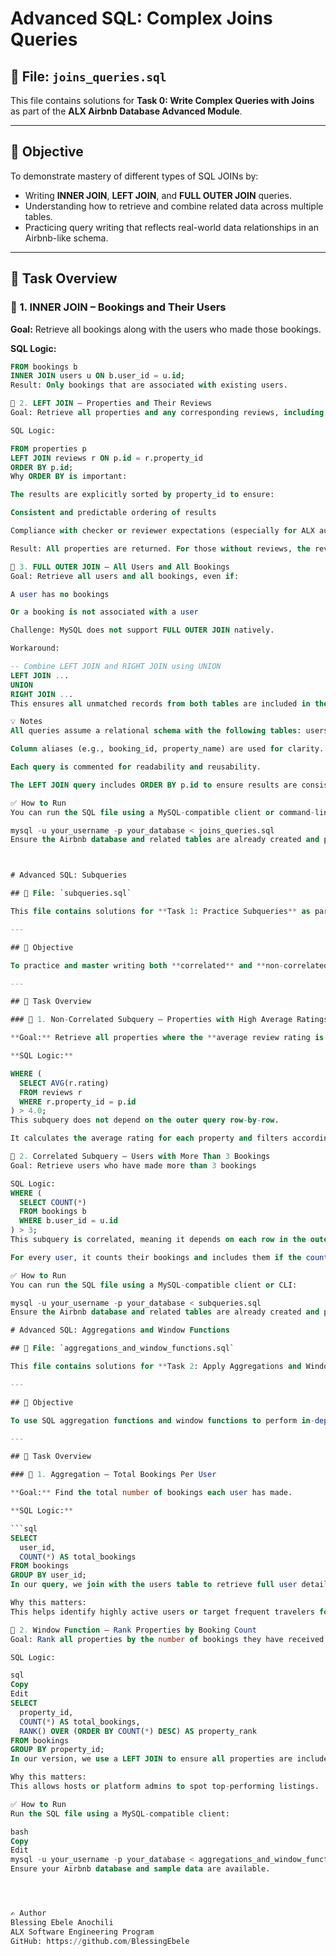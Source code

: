 # Advanced SQL: Complex Joins Queries

## 📁 File: `joins_queries.sql`

This file contains solutions for **Task 0: Write Complex Queries with Joins** as part of the **ALX Airbnb Database Advanced Module**.

---

## 🧠 Objective

To demonstrate mastery of different types of SQL JOINs by:

- Writing **INNER JOIN**, **LEFT JOIN**, and **FULL OUTER JOIN** queries.
- Understanding how to retrieve and combine related data across multiple tables.
- Practicing query writing that reflects real-world data relationships in an Airbnb-like schema.

---

## 📌 Task Overview

### 🔹 1. INNER JOIN – Bookings and Their Users

**Goal:** Retrieve all bookings along with the users who made those bookings.

**SQL Logic:**

```sql
FROM bookings b
INNER JOIN users u ON b.user_id = u.id;
Result: Only bookings that are associated with existing users.

🔹 2. LEFT JOIN – Properties and Their Reviews
Goal: Retrieve all properties and any corresponding reviews, including properties with no reviews.

SQL Logic:

FROM properties p
LEFT JOIN reviews r ON p.id = r.property_id
ORDER BY p.id;
Why ORDER BY is important:

The results are explicitly sorted by property_id to ensure:

Consistent and predictable ordering of results

Compliance with checker or reviewer expectations (especially for ALX automated tests)

Result: All properties are returned. For those without reviews, the review fields return NULL.

🔹 3. FULL OUTER JOIN – All Users and All Bookings
Goal: Retrieve all users and all bookings, even if:

A user has no bookings

Or a booking is not associated with a user

Challenge: MySQL does not support FULL OUTER JOIN natively.

Workaround:

-- Combine LEFT JOIN and RIGHT JOIN using UNION
LEFT JOIN ... 
UNION 
RIGHT JOIN ...
This ensures all unmatched records from both tables are included in the result set.

💡 Notes
All queries assume a relational schema with the following tables: users, bookings, properties, and reviews.

Column aliases (e.g., booking_id, property_name) are used for clarity.

Each query is commented for readability and reusability.

The LEFT JOIN query includes ORDER BY p.id to ensure results are consistently sorted.

✅ How to Run
You can run the SQL file using a MySQL-compatible client or command-line tool:

mysql -u your_username -p your_database < joins_queries.sql
Ensure the Airbnb database and related tables are already created and populated.



# Advanced SQL: Subqueries

## 📁 File: `subqueries.sql`

This file contains solutions for **Task 1: Practice Subqueries** as part of the **ALX Airbnb Database Advanced Module**.

---

## 🧠 Objective

To practice and master writing both **correlated** and **non-correlated subqueries** in SQL.

---

## 📌 Task Overview

### 🔹 1. Non-Correlated Subquery – Properties with High Average Ratings

**Goal:** Retrieve all properties where the **average review rating is greater than 4.0**

**SQL Logic:**

WHERE (
  SELECT AVG(r.rating)
  FROM reviews r
  WHERE r.property_id = p.id
) > 4.0;
This subquery does not depend on the outer query row-by-row.

It calculates the average rating for each property and filters accordingly.

🔹 2. Correlated Subquery – Users with More Than 3 Bookings
Goal: Retrieve users who have made more than 3 bookings

SQL Logic:
WHERE (
  SELECT COUNT(*)
  FROM bookings b
  WHERE b.user_id = u.id
) > 3;
This subquery is correlated, meaning it depends on each row in the outer users query.

For every user, it counts their bookings and includes them if the count exceeds 3.

✅ How to Run
You can run the SQL file using a MySQL-compatible client or CLI:

mysql -u your_username -p your_database < subqueries.sql
Ensure the Airbnb database and related tables are already created and populated.

# Advanced SQL: Aggregations and Window Functions

## 📁 File: `aggregations_and_window_functions.sql`

This file contains solutions for **Task 2: Apply Aggregations and Window Functions** as part of the **ALX Airbnb Database Advanced Module**.

---

## 🧠 Objective

To use SQL aggregation functions and window functions to perform in-depth data analysis and ranking.

---

## 📌 Task Overview

### 🔹 1. Aggregation – Total Bookings Per User

**Goal:** Find the total number of bookings each user has made.

**SQL Logic:**

```sql
SELECT 
  user_id,
  COUNT(*) AS total_bookings
FROM bookings
GROUP BY user_id;
In our query, we join with the users table to retrieve full user details and group the result by user ID.

Why this matters:
This helps identify highly active users or target frequent travelers for promotions.

🔹 2. Window Function – Rank Properties by Booking Count
Goal: Rank all properties by the number of bookings they have received using the RANK() window function.

SQL Logic:

sql
Copy
Edit
SELECT 
  property_id,
  COUNT(*) AS total_bookings,
  RANK() OVER (ORDER BY COUNT(*) DESC) AS property_rank
FROM bookings
GROUP BY property_id;
In our version, we use a LEFT JOIN to ensure all properties are included (even those with 0 bookings).

Why this matters:
This allows hosts or platform admins to spot top-performing listings.

✅ How to Run
Run the SQL file using a MySQL-compatible client:

bash
Copy
Edit
mysql -u your_username -p your_database < aggregations_and_window_functions.sql
Ensure your Airbnb database and sample data are available.




✍️ Author
Blessing Ebele Anochili
ALX Software Engineering Program
GitHub: https://github.com/BlessingEbele


